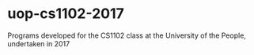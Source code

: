 # uop-cs1102-2017
Programs developed for the CS1102 class at the University of the People, undertaken in 2017
